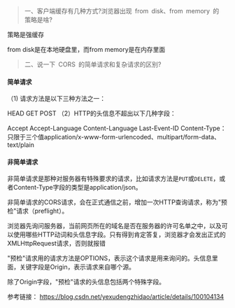 > 一、客户端缓存有几种方式?浏览器出现 from disk、from memory 的 策略是啥?

策略是强缓存

from disk是在本地硬盘里，而from memory是在内存里面


> 二、说一下 CORS 的简单请求和复杂请求的区别?

#### 简单请求

（1) 请求方法是以下三种方法之一：

HEAD
GET
POST
（2）HTTP的头信息不超出以下几种字段：

Accept
Accept-Language
Content-Language
Last-Event-ID
Content-Type：只限于三个值application/x-www-form-urlencoded、multipart/form-data、text/plain

#### 非简单请求

非简单请求是那种对服务器有特殊要求的请求，比如请求方法是`PUT`或`DELETE`，或者Content-Type字段的类型是application/json。

非简单请求的CORS请求，会在正式通信之前，增加一次HTTP查询请求，称为"预检"请求（preflight）。

浏览器先询问服务器，当前网页所在的域名是否在服务器的许可名单之中，以及可以使用哪些HTTP动词和头信息字段。只有得到肯定答复，浏览器才会发出正式的XMLHttpRequest请求，否则就报错

"预检"请求用的请求方法是OPTIONS，表示这个请求是用来询问的。头信息里面，关键字段是Origin，表示请求来自哪个源。

除了Origin字段，"预检"请求的头信息包括两个特殊字段。

参考链接： https://blog.csdn.net/yexudengzhidao/article/details/100104134